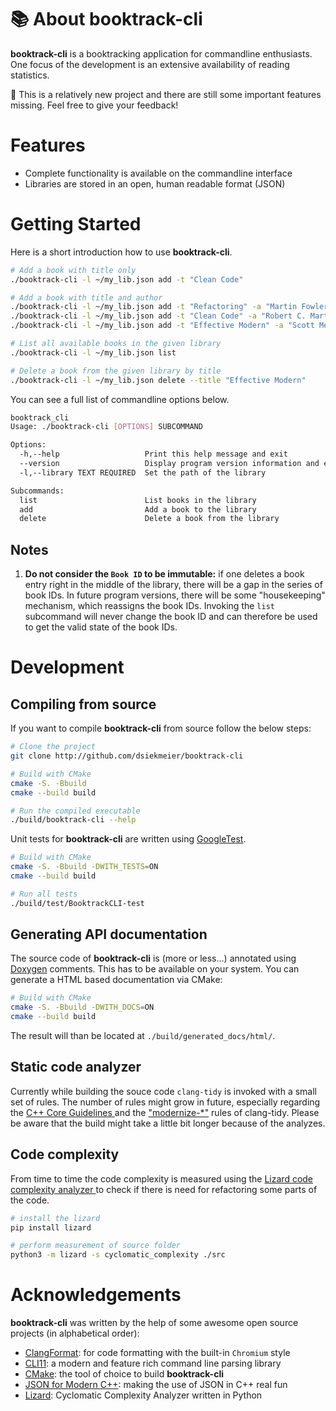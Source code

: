 # :books: About booktrack-cli

 **booktrack-cli** is a booktracking application for commandline enthusiasts. One focus of the development is an extensive availability of reading statistics.

:construction: This is a relatively new project and there are still some important features missing. Feel free to give your feedback!

# Features

- Complete functionality is available on the commandline interface
- Libraries are stored in an open, human readable format (JSON)

# Getting Started

Here is a short introduction how to use **booktrack-cli**.

```bash
# Add a book with title only
./booktrack-cli -l ~/my_lib.json add -t "Clean Code"

# Add a book with title and author
./booktrack-cli -l ~/my_lib.json add -t "Refactoring" -a "Martin Fowler"
./booktrack-cli -l ~/my_lib.json add -t "Clean Code" -a "Robert C. Martin"
./booktrack-cli -l ~/my_lib.json add -t "Effective Modern" -a "Scott Meyers"

# List all available books in the given library
./booktrack-cli -l ~/my_lib.json list

# Delete a book from the given library by title
./booktrack-cli -l ~/my_lib.json delete --title "Effective Modern"
```

You can see a full list of commandline options below.

```bash
booktrack_cli
Usage: ./booktrack-cli [OPTIONS] SUBCOMMAND

Options:
  -h,--help                   Print this help message and exit
  --version                   Display program version information and exit
  -l,--library TEXT REQUIRED  Set the path of the library

Subcommands:
  list                        List books in the library
  add                         Add a book to the library
  delete                      Delete a book from the library
```

## Notes

1. **Do not consider the `Book ID` to be immutable:** if one deletes a book entry right in the middle of the library, there will be a gap in the series of book IDs. In future program versions, there will be some "housekeeping" mechanism, which reassigns the book IDs. Invoking the `list` subcommand will never change the book ID and can therefore be used to get the valid state of the book IDs.

# Development

## Compiling from source

If you want to compile **booktrack-cli** from source follow the below steps:

```bash
# Clone the project
git clone http://github.com/dsiekmeier/booktrack-cli

# Build with CMake
cmake -S. -Bbuild
cmake --build build

# Run the compiled executable
./build/booktrack-cli --help
```

Unit tests for **booktrack-cli** are written using [GoogleTest](https://google.github.io/googletest).

```bash
# Build with CMake
cmake -S. -Bbuild -DWITH_TESTS=ON
cmake --build build

# Run all tests
./build/test/BooktrackCLI-test
```

## Generating API documentation

The source code of **booktrack-cli** is (more or less...) annotated using [Doxygen](https://www.doxygen.nl/index.html) comments. This has to be available on your system. You can generate a HTML based documentation via CMake:

```bash
# Build with CMake
cmake -S. -Bbuild -DWITH_DOCS=ON
cmake --build build
```

The result will than be located at `./build/generated_docs/html/`.

## Static code analyzer

Currently while building the souce code `clang-tidy` is invoked with a small set of rules. The number of rules might grow in future, especially regarding the [C++ Core Guidelines ](https://isocpp.github.io/CppCoreGuidelines/CppCoreGuidelines.html) and the ["modernize-*"](https://clang.llvm.org/extra/clang-tidy/checks/list.html) rules of clang-tidy. Please be aware that the build might take a little bit longer because of the analyzes.

## Code complexity

From time to time the code complexity is measured using the [Lizard code complexity analyzer
](http://www.lizard.ws/) to check if there is need for refactoring some parts of the code.

```bash
# install the lizard
pip install lizard

# perform measurement of source folder
python3 -m lizard -s cyclomatic_complexity ./src
```

# Acknowledgements

**booktrack-cli** was written by the help of some awesome open source projects (in alphabetical order):

- [ClangFormat](https://clang.llvm.org/docs/ClangFormat.html): for code formatting with the built-in `Chromium` style
- [CLI11](https://cliutils.github.io/CLI11/book/): a modern and feature rich command line parsing library
- [CMake](https://cmake.org/): the tool of choice to build **booktrack-cli**
- [JSON for Modern C++](https://json.nlohmann.me/): making the use of JSON in C++ real fun
- [Lizard](https://pythonlang.dev/repo/terryyin-lizard/): Cyclomatic Complexity Analyzer written in Python
